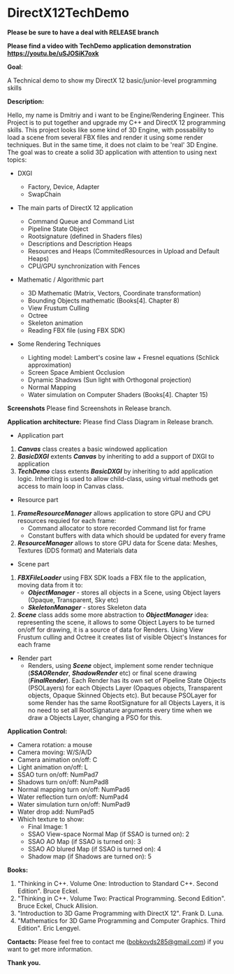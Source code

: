 # DirectX12TechDemo

**Please be sure to have a deal with RELEASE branch**

**Please find a video with TechDemo application demonstration https://youtu.be/uSJOSiK7oxk**

**Goal**: 

A Technical demo to show my DirectX 12 basic/junior-level programming skills

**Description:**

Hello, my name is Dmitriy and i want to be Engine/Rendering Engineer. This Project is to put together and upgrade my C++ and DirectX 12 programming skills.
This project looks like some kind of 3D Engine, with possability to load a scene from several FBX files and render it using some render techniques. 
But in the same time, it does not claim to be 'real' 3D Engine. The goal was to create a solid 3D application with attention to using next topics:
* DXGI
  * Factory, Device, Adapter
  * SwapChain
  
* The main parts of DirectX 12 application    
  * Command Queue and Command List
  * Pipeline State Object
  * Rootsignature (defined in Shaders files) 
  * Descriptions and Description Heaps
  * Resources and Heaps (CommitedResources in Upload and Default Heaps)
  * CPU/GPU synchronization with Fences
  
* Mathematic / Algorithmic part
  * 3D Mathematic (Matrix, Vectors, Coordinate transformation)
  * Bounding Objects mathematic (Books[4]. Chapter 8)
  * View Frustum Culling
  * Octree
  * Skeleton animation
  * Reading FBX file (using FBX SDK)
 
 * Some Rendering Techniques
   * Lighting model: Lambert's cosine law + Fresnel equations (Schlick approximation)
   * Screen Space Ambient Occlusion
   * Dynamic Shadows (Sun light with Orthogonal projection)
   * Normal Mapping
   * Water simulation on Computer Shaders (Books[4]. Chapter 15)
   
**Screenshots**
Please find Screenshots in Release branch.

**Application architecture:**
Please find Class Diagram in Release branch.

* Application part
1. __*Canvas*__ class creates a basic windowed application
2. __*BasicDXGI*__ extents __*Canvas*__ by inheriting to add a support of DXGI to application
3. __*TechDemo*__ class extents __*BasicDXGI*__ by inheriting to add application logic.
Inheriting is used to allow child-class, using virtual methods get access to main loop in Canvas class.

* Resource part
1. __*FrameResourceManager*__ allows application to store GPU and CPU resources requied for each frame:
   - Command allocator to store recorded Command list for frame
   - Constant buffers with data which should be updated for every frame
2. __*ResourceManager*__ allows to store GPU data for Scene data: Meshes, Textures (DDS format) and Materials data
* Scene part
1. __*FBXFileLoader*__ using FBX SDK loads a FBX file to the application, moving data from it to:
   - __*ObjectManager*__ - stores all objects in a Scene, using Object layers (Opaque, Transparent, Sky etc)
   - __*SkeletonManager*__ - stores Skeleton data
2. __*Scene*__ class adds some more abstraction to __*ObjectManager*__ idea: representing the scene, it allows to some Object Layers to be turned on/off for drawing, it is a source of data for Renders. Using View Frustum culling and Octree it creates list of visible Object's Instances for each frame

* Render part
  - Renders, using __*Scene*__ object, implement some render technique (__*SSAORender*__, __*ShadowRender*__ etc) or final scene drawing (__*FinalRender*__). Each Render has its own set of Pipeline State Objects (PSOLayers) for each Objects Layer (Opaques objects, Transparent objects, Opaque Skinned Objects etc). But because PSOLayer for some Render has the same RootSignature for all Objects Layers, it is no need to set all RootSignature arguments every time when we draw a Objects Layer, changing a PSO for this.

**Application Control:**
   - Camera rotation: a mouse
   - Camera moving: W/S/A/D
  - Camera animation on/off: C
  - Light animation on/off: L
  - SSAO turn on/off: NumPad7
  - Shadows turn on/off: NumPad8
  - Normal mapping turn on/off: NumPad6
  - Water reflection turn on/off: NumPad4
  - Water simulation turn on/off: NumPad9
  - Water drop add: NumPad5
  - Which texture to show:
    - Final Image: 1
    - SSAO View-space Normal Map (if SSAO is turned on): 2
    - SSAO AO Map (if SSAO is turned on): 3
    - SSAO AO blured Map (if SSAO is turned on): 4
    - Shadow map (if Shadows are turned on): 5
    
 **Books:**
 1. "Thinking in C++. Volume One: Introduction to Standard C++. Second Edition". Bruce Eckel.
 2. "Thinking in C++. Volume Two: Practical Programming. Second Edition". Bruce Eckel, Chuck Allision.
 3. "Introduction to 3D Game Programming with DirectX 12". Frank D. Luna.
 4. "Mathematics for 3D Game Programming and Computer Graphics. Third Edition". Eric Lengyel.
 
**Contacts:**
 Please feel free to contact me (bobkovds285@gmail.com) if you want to get more information.
 
 **Thank you.**

